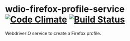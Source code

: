 wdio-firefox-profile-service [![Code Climate](https://codeclimate.com/github/webdriverio/wdio-firefox-profile-service/badges/gpa.svg)](https://codeclimate.com/github/webdriverio/wdio-firefox-profile-service) [![Build Status](https://travis-ci.org/webdriverio/wdio-firefox-profile-service.svg?branch=master)](https://travis-ci.org/webdriverio/wdio-firefox-profile-service)
============================

WebdriverIO service to create a Firefox profile.
